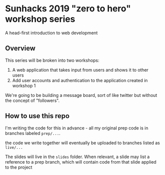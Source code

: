 # Sunhacks 2019 "zero to hero" workshop series

A head-first introduction to web development

## Overview

This series will be broken into two workshops:

1. A web application that takes input from users and shows it to other users
2. Add user accounts and authentication to the application created in workshop 1

We're going to be building a message board, sort of like twitter but without the concept of "followers".

## How to use this repo

I'm writing the code for this in advance - all my original prep code is in branches labeled `prep/...`.

the code we write together will eventually be uploaded to branches listed as `live/...`

The slides will live in the `slides` folder. When relevant, a slide may list a reference to a prep branch, which will contain code from that slide applied to the project
